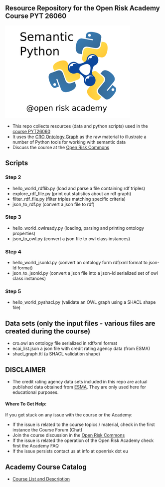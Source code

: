 ## Resource Repository for the Open Risk Academy Course PYT 26060

![Semantic Python Logo](./SemanticPython.png)

* This repo collects resources (data and python scripts) used in the [course PYT26060](https://www.openriskacademy.com/course/view.php?id=60)
* It uses the [CRO Ontology Graph](https://www.openriskmanual.org/ns/cro/index-en.html) as the raw material to illustrate a number of Python tools for working with semantic data
* Discuss the course at the [Open Risk Commons](https://www.openriskcommons.org/t/overview-of-python-semantic-web-tools/62)

## Scripts

### Step 2
* hello_world_rdflib.py (load and parse a file containing rdf triples)
* explore_rdf_file.py (print out statistics about an rdf graph)
* filter_rdf_file.py (filter triples matching specific criteria)
* json_to_rdf.py (convert a json file to rdf)

### Step 3
* hello_world_owlready.py (loading, parsing and printing ontology properties)
* json_to_owl.py (convert a json file to owl class instances)

### Step 4
* hello_world_jsonld.py (convert an ontology form rdf/xml format to json-ld format)
* json_to_jsonld.py (convert a json file into a json-ld serialized set of owl class instances)

### Step 5
* hello_world_pyshacl.py (validate an OWL graph using a SHACL shape file)


## Data sets (only the input files - various files are created during the course)
* cro.owl an ontology file serialized in rdf/xml format
* ecai_list.json a json file with credit rating agency data (from ESMA)
* shacl_graph.ttl (a SHACL validation shape)


## DISCLAIMER

* The credit rating agency data sets included in this repo are actual published data obtained from [ESMA](https://www.esma.europa.eu/supervision/credit-rating-agencies/risk). They are only used here for educational purposes.


#### Where To Get Help:

If you get stuck on any issue with the course or the Academy:

- If the issue is related to the course topics / material, check in the first instance the Course Forum (Chat)
- Join the course discussion in the [Open Risk Commons](https://www.openriskcommons.org/t/overview-of-python-semantic-web-tools/62)
- If the issue is related the operation of the Open Risk Academy check first the Academy FAQ
- If the issue persists contact us at info at openrisk dot eu

## Academy Course Catalog

* [Course List and Description](https://www.openriskmanagement.com/academy-courses/)
